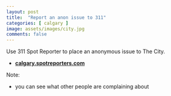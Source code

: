 ```yaml
---
layout: post
title:  "Report an anon issue to 311"
categories: [ calgary ]
image: assets/images/city.jpg
comments: false
---
```


Use 311 Spot Reporter to place an anonymous issue to The City.

- **[calgary.spotreporters.com](https://calgary.spotreporters.com/)**


Note:
- you can see what other people are complaining about
